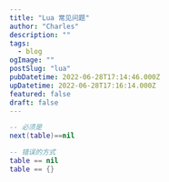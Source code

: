 ```yaml
---
title: "Lua 常见问题"
author: "Charles"
description: ""
tags:
  - blog
ogImage: ""
postSlug: "lua"
pubDatetime: 2022-06-28T17:14:46.000Z
upDatetime: 2022-06-28T17:16:14.000Z
featured: false
draft: false
---
```


```lua
-- 必须是
next(table)==nil

-- 错误的方式
table == nil
table == {}
```
